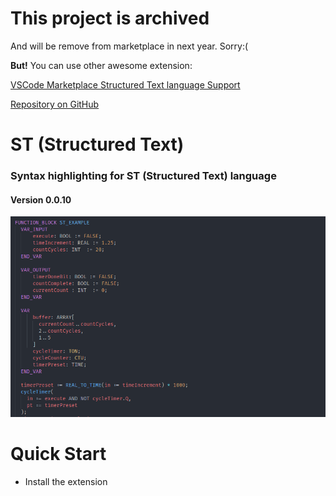 This project is archived
====
And will be remove from marketplace in next year. Sorry:(

**But!** You can use other awesome extension:

[VSCode Marketplace Structured Text language Support](https://marketplace.visualstudio.com/items?itemName=Serhioromano.vscode-st)

[Repository on GitHub](https://github.com/Serhioromano/vscode-st)

# ST (Structured Text)
  
  ### Syntax highlighting for ST (Structured Text) language
  #### Version 0.0.10

  ![Structured Text highlighting](./images/preview.png)

# Quick Start
  - Install the extension
